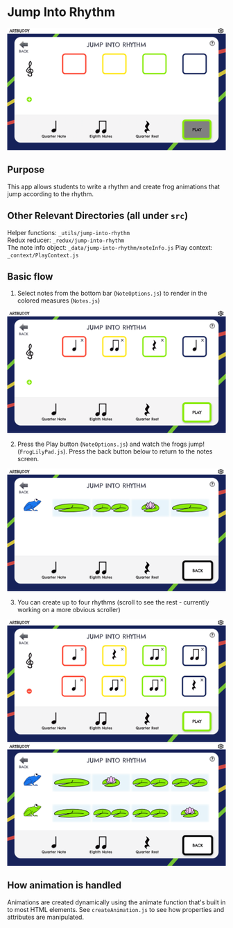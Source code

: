 # Jump Into Rhythm

![jump into rhythm in initial state](../_media/_docs/jump-into-rhythm/jump-into-rhythm-1.png)

## Purpose
This app allows students to write a rhythm and create frog animations that jump according to the rhythm.

## Other Relevant Directories (all under `src`)

Helper functions: `_utils/jump-into-rhythm`  
Redux reducer: `_redux/jump-into-rhythm`  
The note info object: `_data/jump-into-rhythm/noteInfo.js`
Play context: `_context/PlayContext.js`

## Basic flow

1. Select notes from the bottom bar (`NoteOptions.js`) to render in the colored measures (`Notes.js`)

![jump into rhythm with a rhythm (quarter note, eighth notes, quarter rest, quarter note)](../_media/_docs/jump-into-rhythm/jump-into-rhythm-2.png)

2. Press the Play button (`NoteOptions.js`) and watch the frogs jump! (`FrogLilyPad.js`). Press the back button below to return to the notes screen.

![jump into rhythm with a frog and lily pad representation of the rhythm](../_media/_docs/jump-into-rhythm/jump-into-rhythm-3.png)

3. You can create up to four rhythms (scroll to see the rest - currently working on a more obvious scroller)

![jump into rhythm with a two rhythms](../_media/_docs/jump-into-rhythm/jump-into-rhythm-4.png)
![jump into rhythm with lily pad representations of rhythms](../_media/_docs/jump-into-rhythm/jump-into-rhythm-5.png)


## How animation is handled

Animations are created dynamically using the animate function that's built in to most HTML elements. See `createAnimation.js` to see how properties and attributes are manipulated.